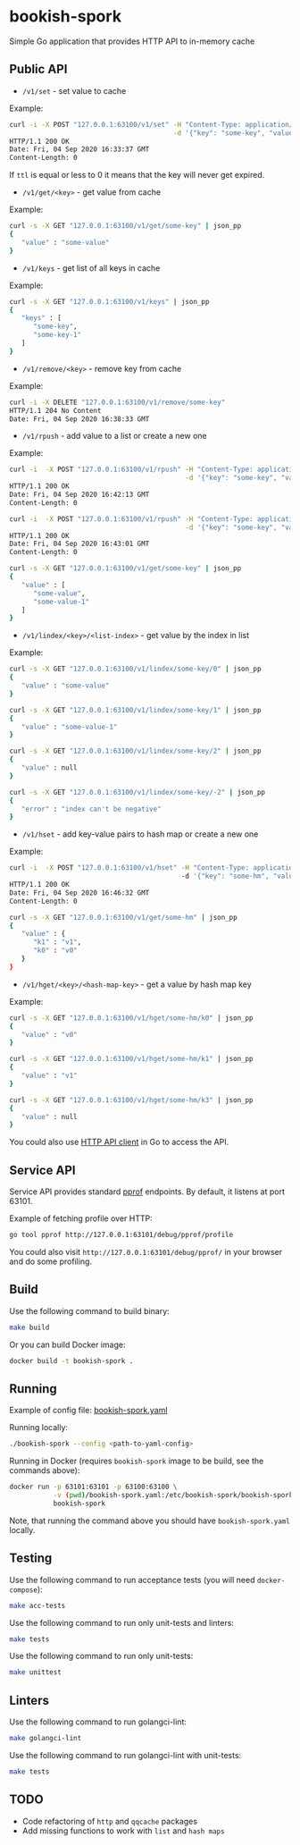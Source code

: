 # bookish-spork

Simple Go application that provides HTTP API to in-memory cache

## Public API

- `/v1/set` - set value to cache

Example:
```bash
curl -i -X POST "127.0.0.1:63100/v1/set" -H "Content-Type: application/json" \
                                         -d '{"key": "some-key", "value": "some-value", "ttl": 10}'
HTTP/1.1 200 OK
Date: Fri, 04 Sep 2020 16:33:37 GMT
Content-Length: 0
```

If `ttl` is equal or less to 0 it means that the key will never get expired.

- `/v1/get/<key>` - get value from cache

Example:
```bash
curl -s -X GET "127.0.0.1:63100/v1/get/some-key" | json_pp
{
   "value" : "some-value"
}
```

- `/v1/keys` - get list of all keys in cache

Example:
```bash
curl -s -X GET "127.0.0.1:63100/v1/keys" | json_pp
{
   "keys" : [
      "some-key",
      "some-key-1"
   ]
}
```

- `/v1/remove/<key>` - remove key from cache

Example:
```bash
curl -i -X DELETE "127.0.0.1:63100/v1/remove/some-key"
HTTP/1.1 204 No Content
Date: Fri, 04 Sep 2020 16:38:33 GMT
```

- `/v1/rpush` - add value to a list or create a new one

Example:
```bash
curl -i  -X POST "127.0.0.1:63100/v1/rpush" -H "Content-Type: application/json" \
                                            -d '{"key": "some-key", "value": "some-value", "ttl": 0}'
HTTP/1.1 200 OK
Date: Fri, 04 Sep 2020 16:42:13 GMT
Content-Length: 0

curl -i  -X POST "127.0.0.1:63100/v1/rpush" -H "Content-Type: application/json" \
                                            -d '{"key": "some-key", "value": "some-value-1"}'
HTTP/1.1 200 OK
Date: Fri, 04 Sep 2020 16:43:01 GMT
Content-Length: 0

curl -s -X GET "127.0.0.1:63100/v1/get/some-key" | json_pp
{
   "value" : [
      "some-value",
      "some-value-1"
   ]
}
```

- `/v1/lindex/<key>/<list-index>` - get value by the index in list

Example:
```bash
curl -s -X GET "127.0.0.1:63100/v1/lindex/some-key/0" | json_pp
{
   "value" : "some-value"
}

curl -s -X GET "127.0.0.1:63100/v1/lindex/some-key/1" | json_pp
{
   "value" : "some-value-1"
}

curl -s -X GET "127.0.0.1:63100/v1/lindex/some-key/2" | json_pp
{
   "value" : null
}

curl -s -X GET "127.0.0.1:63100/v1/lindex/some-key/-2" | json_pp
{
   "error" : "index can't be negative"
}
```

- `/v1/hset` - add key-value pairs to hash map or create a new one

Example:
```bash
curl -i  -X POST "127.0.0.1:63100/v1/hset" -H "Content-Type: application/json"
                                           -d '{"key": "some-hm", "value": {"k0": "v0", "k1": "v1"}, "ttl": 0}'
HTTP/1.1 200 OK
Date: Fri, 04 Sep 2020 16:46:32 GMT
Content-Length: 0

curl -s -X GET "127.0.0.1:63100/v1/get/some-hm" | json_pp
{
   "value" : {
      "k1" : "v1",
      "k0" : "v0"
   }
}
```

- `/v1/hget/<key>/<hash-map-key>` - get a value by hash map key

Example:
```bash
curl -s -X GET "127.0.0.1:63100/v1/hget/some-hm/k0" | json_pp
{
   "value" : "v0"
}

curl -s -X GET "127.0.0.1:63100/v1/hget/some-hm/k1" | json_pp
{
   "value" : "v1"
}

curl -s -X GET "127.0.0.1:63100/v1/hget/some-hm/k3" | json_pp
{
   "value" : null
}
```

You could also use [HTTP API client](httpclient) in Go to access the API.

## Service API

Service API provides standard [pprof](https://golang.org/pkg/net/http/pprof/) endpoints.
By default, it listens at port 63101.

Example of fetching profile over HTTP:
```bash
go tool pprof http://127.0.0.1:63101/debug/pprof/profile
```

You could also visit `http://127.0.0.1:63101/debug/pprof/` in your browser and do some profiling.

## Build

Use the following command to build binary:

```bash
make build
```

Or you can build Docker image:

```bash
docker build -t bookish-spork .
```

## Running

Example of config file: [bookish-spork.yaml](bookish-spork.example.yaml)

Running locally:
```bash
./bookish-spork --config <path-to-yaml-config>
```

Running in Docker (requires `bookish-spork` image to be build, see the commands above):
```bash
docker run -p 63101:63101 -p 63100:63100 \
           -v (pwd)/bookish-spork.yaml:/etc/bookish-spork/bookish-spork.yaml \
           bookish-spork
```

Note, that running the command above you should have `bookish-spork.yaml` locally.

## Testing

Use the following command to run acceptance tests (you will need `docker-compose`):

```sh
make acc-tests
```

Use the following command to run only unit-tests and linters:

```sh
make tests
```

Use the following command to run only unit-tests:

```sh
make unittest
```

## Linters

Use the following command to run golangci-lint:

```sh
make golangci-lint
```

Use the following command to run golangci-lint with unit-tests:

```sh
make tests
```

## TODO

* Code refactoring of `http` and `qqcache` packages
* Add missing functions to work with `list` and `hash maps`
